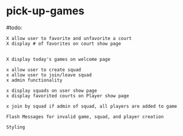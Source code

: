 # pick-up-games

#todo: 

    X allow user to favorite and unfavorite a court
    X display # of favorites on court show page
    

    X display today's games on welcome page

    x allow user to create squad
    x allow user to join/leave squad
    x admin functionality

    x display squads on user show page
    x display favorited courts on Player show page

    x join by squad if admin of squad, all players are added to game

    Flash Messages for invalid game, squad, and player creation

    Styling
